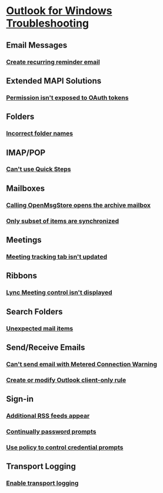 # [Outlook for Windows Troubleshooting](../client.md)

## Email Messages
### [Create recurring reminder email](../email-messages/create-recurring-email.md)

## Extended MAPI Solutions
### [Permission isn't exposed to OAuth tokens](../extended-mapi-solutions/expose-permissions-issue-with-mapi-oauth-tokens.md)

## Folders
### [Incorrect folder names](../folders/incorrect-folder-names.md)

## IMAP/POP
### [Can't use Quick Steps](../imap-pop/outlook-quick-steps-issues.md)

## Mailboxes
### [Calling OpenMsgStore opens the archive mailbox](../mailboxes/calling-openmsgstore-opens-archive-mailbox.md)
### [Only subset of items are synchronized](../mailboxes/only-subset-items-synchronized.md)

## Meetings
### [Meeting tracking tab isn't updated](../meetings/meeting-tracking-tab-not-updated.md)

## Ribbons
### [Lync Meeting control isn't displayed](../ribbons/lync-meeting-control-not-displayed.md)

## Search Folders
### [Unexpected mail items](../search-folders/personmetadata-items.md)

## Send/Receive Emails
### [Can't send email with Metered Connection Warning](../send-receive-emails/metered-connection-warning.md)
### [Create or modify Outlook client-only rule](../send-receive-emails/create-modify-client-only-rule-with-error.md)

## Sign-in
### [Additional RSS feeds appear](../sign-in/additional-rss-feeds-appear.md)
### [Continually password prompts](../sign-in/continually-prompts-password-office-365.md)
### [Use policy to control credential prompts](../sign-in/policy-control-credential-prompts.md)

## Transport Logging
### [Enable transport logging](../transport-logging/enable-transport-logging.md)
